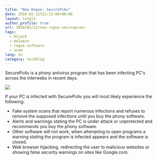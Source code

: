 ```yaml
---
title: "New Rogue: SecurePcAv"
date: 2010-02-12T22:13:00+00:00
layout: single
author_profile: true
url: 2010/02/12/new-rogue-securepcav/
tags:
  - Hijack
  - malware
  - rogue software
  - scam
lang: en
category: techblog
---
```

SecurePcAv is a phony antivirus program that has been infecting PC's across the interwebs in recent days.

[![](http://2.bp.blogspot.com/_vaUVXcmC3OI/S3XLWPBuTEI/AAAAAAAAA64/SaNngDhEJ9M/s640/SecurePcAv.Fakesmoke_GUI.jpg)](http://2.bp.blogspot.com/_vaUVXcmC3OI/S3XLWPBuTEI/AAAAAAAAA64/SaNngDhEJ9M/s1600-h/SecurePcAv.Fakesmoke_GUI.jpg)

If your PC is infected with SecurePcAv you will most likely experience the following:

  * Fake system scans that report numerous infections and refuses to remove the supposed infections until you buy the phony software.
  * Alerts and warnings stating the PC is under attack or unprotected and recommends you buy the phony software.
  * Other software will not work, when attempting to open programs a warning stating the program is infected appears and the software is closed.
  * Web browser hijacking, redirecting the user to malicious websites or showing false security warnings on sites like Google.com.